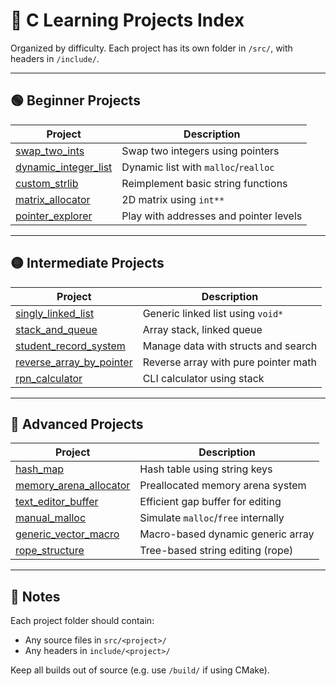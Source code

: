 # 🧪 C Learning Projects Index

Organized by difficulty. Each project has its own folder in `/src/`, with headers in `/include/`.

---

## 🟢 Beginner Projects

| Project | Description |
|--------|-------------|
| [swap_two_ints](src/swap_two_ints/) | Swap two integers using pointers |
| [dynamic_integer_list](src/dynamic_integer_list/) | Dynamic list with `malloc`/`realloc` |
| [custom_strlib](src/custom_strlib/) | Reimplement basic string functions |
| [matrix_allocator](src/matrix_allocator/) | 2D matrix using `int**` |
| [pointer_explorer](src/pointer_explorer/) | Play with addresses and pointer levels |

---

## 🟡 Intermediate Projects

| Project | Description |
|--------|-------------|
| [singly_linked_list](src/singly_linked_list/) | Generic linked list using `void*` |
| [stack_and_queue](src/stack_and_queue/) | Array stack, linked queue |
| [student_record_system](src/student_record_system/) | Manage data with structs and search |
| [reverse_array_by_pointer](src/reverse_array_by_pointer/) | Reverse array with pure pointer math |
| [rpn_calculator](src/rpn_calculator/) | CLI calculator using stack |

---

## 🔴 Advanced Projects

| Project | Description |
|--------|-------------|
| [hash_map](src/hash_map/) | Hash table using string keys |
| [memory_arena_allocator](src/memory_arena_allocator/) | Preallocated memory arena system |
| [text_editor_buffer](src/text_editor_buffer/) | Efficient gap buffer for editing |
| [manual_malloc](src/manual_malloc/) | Simulate `malloc`/`free` internally |
| [generic_vector_macro](src/generic_vector_macro/) | Macro-based dynamic generic array |
| [rope_structure](src/rope_structure/) | Tree-based string editing (rope) |

---

## 📝 Notes

Each project folder should contain:
- Any source files in `src/<project>/`
- Any headers in `include/<project>/`

Keep all builds out of source (e.g. use `/build/` if using CMake).

